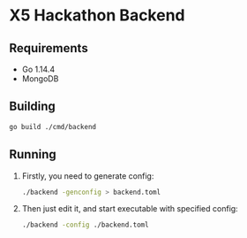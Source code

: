 # X5 Hackathon Backend

## Requirements

- Go 1.14.4
- MongoDB

## Building

```bash
go build ./cmd/backend
```

## Running

1. Firstly, you need to generate config:
    ```bash
    ./backend -genconfig > backend.toml
    ```

2. Then just edit it, and start executable with specified config:
    ```bash
    ./backend -config ./backend.toml
    ```